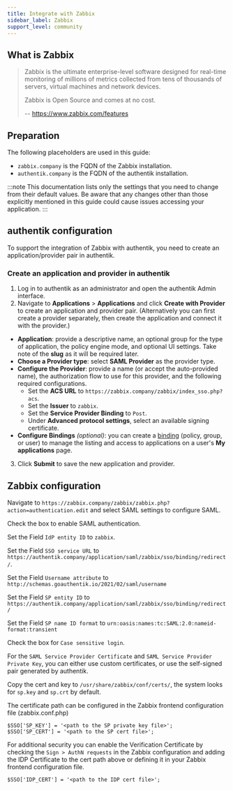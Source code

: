 ```yaml
---
title: Integrate with Zabbix
sidebar_label: Zabbix
support_level: community
---
```


## What is Zabbix

> Zabbix is the ultimate enterprise-level software designed for real-time monitoring of millions of metrics collected from tens of thousands of servers, virtual machines and network devices.
>
> Zabbix is Open Source and comes at no cost.
>
> -- https://www.zabbix.com/features

## Preparation

The following placeholders are used in this guide:

- `zabbix.company` is the FQDN of the Zabbix installation.
- `authentik.company` is the FQDN of the authentik installation.

:::note
This documentation lists only the settings that you need to change from their default values. Be aware that any changes other than those explicitly mentioned in this guide could cause issues accessing your application.
:::

## authentik configuration

To support the integration of Zabbix with authentik, you need to create an application/provider pair in authentik.

### Create an application and provider in authentik

1. Log in to authentik as an administrator and open the authentik Admin interface.
2. Navigate to **Applications** > **Applications** and click **Create with Provider** to create an application and provider pair. (Alternatively you can first create a provider separately, then create the application and connect it with the provider.)

- **Application**: provide a descriptive name, an optional group for the type of application, the policy engine mode, and optional UI settings. Take note of the **slug** as it will be required later.
- **Choose a Provider type**: select **SAML Provider** as the provider type.
- **Configure the Provider**: provide a name (or accept the auto-provided name), the authorization flow to use for this provider, and the following required configurations.
    - Set the **ACS URL** to `https://zabbix.company/zabbix/index_sso.php?acs`.
    - Set the **Issuer** to `zabbix`.
    - Set the **Service Provider Binding** to `Post`.
    - Under **Advanced protocol settings**, select an available signing certificate.
- **Configure Bindings** _(optional)_: you can create a [binding](/docs/add-secure-apps/flows-stages/bindings/) (policy, group, or user) to manage the listing and access to applications on a user's **My applications** page.

3. Click **Submit** to save the new application and provider.

## Zabbix configuration

Navigate to `https://zabbix.company/zabbix/zabbix.php?action=authentication.edit` and select SAML settings to configure SAML.

Check the box to enable SAML authentication.

Set the Field `IdP entity ID` to `zabbix`.

Set the Field `SSO service URL` to `https://authentik.company/application/saml/zabbix/sso/binding/redirect/`.

Set the Field `Username attribute` to `http://schemas.goauthentik.io/2021/02/saml/username`

Set the Field `SP entity ID` to `https://authentik.company/application/saml/zabbix/sso/binding/redirect/`

Set the Field `SP name ID format` to `urn:oasis:names:tc:SAML:2.0:nameid-format:transient`

Check the box for `Case sensitive login`.

For the `SAML Service Provider Certificate` and `SAML Service Provider Private Key`, you can either use custom certificates, or use the self-signed pair generated by authentik.

Copy the cert and key to `/usr/share/zabbix/conf/certs/`, the system looks for `sp.key` and `sp.crt` by default.

The certificate path can be configured in the Zabbix frontend configuration file (zabbix.conf.php)

```
$SSO['SP_KEY'] = '<path to the SP private key file>';
$SSO['SP_CERT'] = '<path to the SP cert file>';
```

For additional security you can enable the Verification Certificate by checking the `Sign > AuthN requests` in the Zabbix configuration and adding the IDP Certificate to the cert path above or defining it in your Zabbix frontend configuration file.

```
$SSO['IDP_CERT'] = '<path to the IDP cert file>';
```
